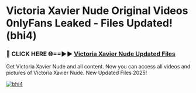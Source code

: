 # Victoria Xavier Nude Original Videos 0nlyFans Leaked - Files Updated! (bhi4)

<h3>🔴 CLICK HERE 🌐==►► <a href="https://tinyurl.com/yrmya6cz" rel="nofollow">Victoria Xavier Nude Updated Files</a></h3>

Get Victoria Xavier Nude and all content. Now you can access all videos and pictures of Victoria Xavier Nude. New Updated Files 2025!

[![bhi4](https://i.imgur.com/FMdXYCs.gif)](https://tinyurl.com/yrmya6cz)
